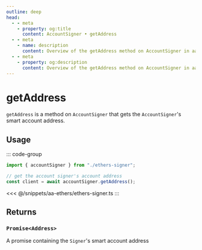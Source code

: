 ```yaml
---
outline: deep
head:
  - - meta
    - property: og:title
      content: AccountSigner • getAddress
  - - meta
    - name: description
      content: Overview of the getAddress method on AccountSigner in aa-ethers
  - - meta
    - property: og:description
      content: Overview of the getAddress method on AccountSigner in aa-ethers
---
```


# getAddress

`getAddress` is a method on `AccountSigner` that gets the `AccountSigner`'s smart account address.

## Usage

::: code-group

```ts [example.ts]
import { accountSigner } from "./ethers-signer";

// get the account signer's account address
const client = await accountSigner.getAddress();
```

<<< @/snippets/aa-ethers/ethers-signer.ts
:::

## Returns

### `Promise<Address>`

A promise containing the `Signer`'s smart account address

